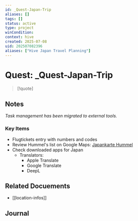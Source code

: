 ```yaml
---
id: _Quest-Japan-Trip
aliases: []
tags: []
status: active
type: project
winCondition: 
context: hive
created: 2025-07-08
uid: 202507082396
aliases: ["Hive Japan Travel Planning"]
---
```


# Quest: \_Quest-Japan-Trip

> [!quote]

## Notes

*Task management has been migrated to external tools.*

### Key Items
- Flugtickets entry with numbers and codes
- Review Hummel's list on Google Maps: [Japankarte Hummel](https://www.google.com/maps/d/edit?mid=1l7_ZprfS0yT_7_bvitLHjaIpZES5plE&usp=sharing)
- Check downloaded apps for Japan
  - Translators:
    - Apple Translate
    - Google Translate
    - DeepL

## Related Docuements

- [[location-infos]]

## Journal
